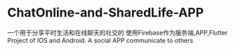# ChatOnline-and-SharedLife-APP
一个用于分享平时生活和在线聊天的社交的 使用Firebase作为服务端,APP,Flutter Project of IOS and Android. A social APP communicate to others 
